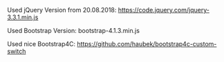 Used jQuery Version from 20.08.2018:
https://code.jquery.com/jquery-3.3.1.min.js

Used Bootstrap Version:
bootstrap-4.1.3.min.js

Used nice Bootstrap4C:
https://github.com/haubek/bootstrap4c-custom-switch
